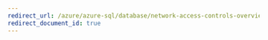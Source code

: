 ```yaml
---
redirect_url: /azure/azure-sql/database/network-access-controls-overview
redirect_document_id: true
---
```

